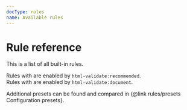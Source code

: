 ```yaml
---
docType: rules
name: Available rules
---
```


# Rule reference

This is a list of all built-in rules.

Rules with <span class="fa-solid fa-check"></span> are enabled by `html-validate:recommended`.<br>
Rules with <span class="fa-solid fa-file-lines"></span> are enabled by `html-validate:document`.

Additional presets can be found and compared in {@link rules/presets Configuration presets}.
